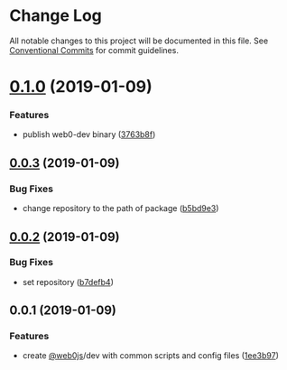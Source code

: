 # Change Log

All notable changes to this project will be documented in this file.
See [Conventional Commits](https://conventionalcommits.org) for commit guidelines.

# [0.1.0](https://github.com/web0js/web0-devtools/tree/master/packages/dev/compare/v0.0.3...v0.1.0) (2019-01-09)


### Features

* publish web0-dev binary ([3763b8f](https://github.com/web0js/web0-devtools/tree/master/packages/dev/commit/3763b8f))





## [0.0.3](https://github.com/web0js/web0-devtools/tree/master/packages/dev/compare/v0.0.2...v0.0.3) (2019-01-09)


### Bug Fixes

* change repository to the path of package ([b5bd9e3](https://github.com/web0js/web0-devtools/tree/master/packages/dev/commit/b5bd9e3))





## [0.0.2](https://github.com/web0js/web0-devtools/compare/v0.0.1...v0.0.2) (2019-01-09)


### Bug Fixes

* set repository ([b7defb4](https://github.com/web0js/web0-devtools/commit/b7defb4))





## 0.0.1 (2019-01-09)


### Features

* create [@web0js](https://github.com/web0js)/dev with common scripts and config files ([1ee3b97](https://github.com/web0js/web0-devtools/commit/1ee3b97))
